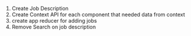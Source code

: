 1. Create Job Description
2. Create Context API for each component that needed data from context
3. create app reducer for adding jobs
4. Remove Search on job description

